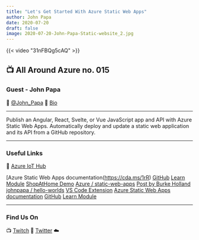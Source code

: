 ```yaml
---
title: "Let's Get Started With Azure Static Web Apps"
author: John Papa
date: 2020-07-20
draft: false
image: 2020-07-20-John-Papa-Static-website_2.jpg
---
```


{{< video "31nFBQg5cAQ" >}}

## 📺 All Around Azure no. 015

### Guest - John Papa

🔗 [@John_Papa](https://twitter.com/John_Papa)
🔗 [Bio](https://developer.microsoft.com/en-us/advocates/john-papa)

---
Publish an Angular, React, Svelte, or Vue JavaScript app and API with Azure Static Web Apps. Automatically deploy and update a static web application and its API from a GitHub repository.

---

### Useful Links

🔗 [Azure IoT Hub](https://cda.ms/1tm)

[Azure Static Web Apps documentation(https://cda.ms/1rR)
[GitHub](https://github.com/microsoft/swa-community-kit)
[Learn Module](https://cda.ms/1rV)
[ShopAtHome Demo](https://www.shopathome.dev/home)
[Azure / static-web-apps](https://github.com/azure/static-web-apps)
[Post by Burke Holland](https://burkeholland.github.io/posts/static-app-root-domain/)
[johnpapa / hello-worlds](https://github.com/johnpapa/hello-worlds)
[VS Code Extension](https://marketplace.visualstudio.com/items?itemName=ms-azuretools.vscode-azurestaticwebapps)
[Azure Static Web Apps documentation](https://cda.ms/1rS)
[GitHub](https://github.com/microsoft/swa-community-kit)
[Learn Module](https://cda.ms/1rT)


---

### Find Us On

📺 [Twitch](https://www.twitch.tv/microsoftdeveloper)
🔗 [Twitter](https://twitter.com/fboucheros)
☁️
